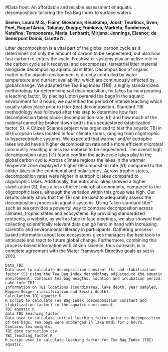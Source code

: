 #Data from: An affordable and reliable assessment of aquatic decomposition: tailoring the Tea Bag Index to surface waters

**Seelen, Laura M.S.; Flaim, Giovanna; Keuskamp, Joost; Teurlincx, Sven; Font, Raquel Arias; Tolunay, Duygu; Fránková, Markéta; Šumberová, Kateřina; Temponeras, Maria; Lenhardt, Mirjana; Jennings, Eleanor; de Senerpont Domis, Lisette N.**

Litter decomposition is a vital part of the global carbon cycle as it determines not only the amount of carbon to be sequestered, but also how fast carbon re-enters the cycle. Freshwater systems play an active role in the carbon cycle as it receives, and decomposes, terrestrial litter material alongside decomposing aquatic plant litter. Decomposition of organic matter in the aquatic environment is directly controlled by water temperature and nutrient availability, which are continuously affected by global change. We adapted the Tea Bag Index (TBI), a highly standardized methodology for determining soil decomposition, for lakes by incorporating a leaching factor. By placing Lipton pyramid tea bags in the aquatic environment for 3 hours, we quantified the period of intense leaching which usually takes place prior to litter (tea) decomposition. Standard TBI methodology was followed after this step to determine how fast decomposition takes place (decomposition rate, k1) and how much of the material cannot be broken down and is thus sequestered (stabilization factor, S). A Citizen Science project was organized to test the aquatic TBI in 40 European lakes located in four climate zones, ranging from oligotrophic to hypereutrophic systems. We expected that warmer and/or eutrophic lakes would have a higher decomposition rate and a more efficient microbial community resulting in less tea material to be sequestered. The overall high decomposition rates (k1) found confirm the active role lakes play in the global carbon cycle. Across climate regions the lakes in the warmer temperate zone displayed a higher decomposition rate (k1) compared to the colder lakes in the continental and polar zones. Across trophic states, decomposition rates were higher in eutrophic lakes compared to oligotrophic lakes. Additionally, the eutrophic lakes showed a higher stabilization (S), thus a less efficient microbial community, compared to the oligotrophic lakes, although the variation within this group was high. Our results clearly show that the TBI can be used to adequately assess the decomposition process in aquatic systems. Using "alien standard litter" such as tea provides a powerful way to compare decomposition across climates, trophic states and ecosystems. By providing standardized protocols, a website, as well as face to face meetings, we also showed that collecting scientifically relevant data can go hand in hand with increasing scientific and environmental literacy in participants. Gathering process-based information about lake ecosystems gives managers the best tools to anticipate and react to future global change. Furthermore, combining this process-based information with citizen science, thus outreach, is in complete agreement with the Water Framework Directive goals as set in 2010.

```
Data_TBI
Data used to calculate decomposition constant (k) and stabilization factor (S) using the Tea Bag Index Methodology adjusted to the aquatic environment. Contains tea bag weigths, location and incubation period.
Lake_info_TBI
Information on TBI locations (coordinates, lake depth, year sampled, Koppen-Geiger classification and Secchi depth)
Calculation TBI aquatic.R
R script to calculate Tea Bag Index (decomposition constant and stabilization factor) in the aquatic environment.
TBI aquatic.R
data TBI leaching factor
Data used to calculate initial leaching factor prior to decomposition of tea bags. Tea bags were submerged in lake Wadi for 3 hours. Contains tea weights.
TBI_data_correction.csv
TBI_leaching_factor.R
R script used to calculate leaching factor for Tea Bag Index (TBI) aquatic.
```
